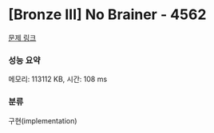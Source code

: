 # [Bronze III] No Brainer - 4562 

[문제 링크](https://www.acmicpc.net/problem/4562) 

### 성능 요약

메모리: 113112 KB, 시간: 108 ms

### 분류

구현(implementation)

